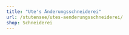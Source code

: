 ```yaml
---
title: "Ute's Änderungsschneiderei"
url: /stutensee/utes-aenderungsschneiderei/
shop: Schneiderei
---
```


